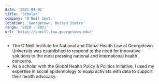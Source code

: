 ```yaml
---
date: '2021-04-01'
title: 'Scholar'
company: 'O`Neil Inst.'
location: 'Georgetown, United States'
range: '2020 - 2021'
url: 'https://oneill.law.georgetown.edu/'
---
```


- The O'Neill Institute for National and Global Health Law at Georgetown University was established to respond to the need for innovative solutions to the most pressing national and international health concerns.
- As a scholar with the Global Health Policy & Politics Initiative, I used my expertise in social epidemiology to equip activists with data to support their health advocacy.
